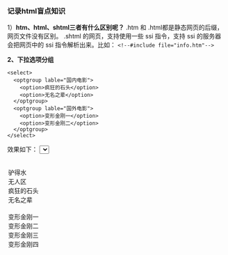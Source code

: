 ### 记录html盲点知识

1）<b>htm、html、shtml三者有什么区别呢？</b>
.htm 和 .html都是静态网页的后缀，网页文件没有区别。
.shtml 的网页，支持使用一些 ssi 指令，支持 ssi 的服务器会把网页中的 ssi 指令解析出来。比如：
```<!--#include file="info.htm"-->```

<b>2、下拉选项分组</b>
```
<select>
  <optgroup lable="国内电影">
    <option>疯狂的石头</option>
    <option>无名之辈</option>
  </optgroup>
  <optgroup lable="国外电影">
    <option>变形金刚一</option>
    <option>变形金刚二</option>
  </optgroup>
</select>
```
效果如下：
<select>
  <optgroup lable="国内电影">
    <option>驴得水</option>
    <option>无人区</option>
    <option>疯狂的石头</option>
    <option>无名之辈</option>
  </optgroup>
  <optgroup lable="国外电影">
    <option>变形金刚一</option>
    <option>变形金刚二</option>
    <option>变形金刚三</option>
    <option>变形金刚四</option>
  </optgroup>
</select>